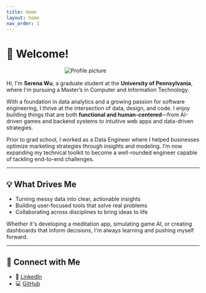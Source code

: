 ```yaml
---
title: Home
layout: home
nav_order: 1
---
```


# 👋 Welcome!

<img src="/serenaintech/assets/images/profile.png" alt="Profile picture" style="max-width: 200px; height: auto; display: block; margin: 1rem auto;" />

Hi, I'm **Serena Wu**, a graduate student at the **University of Pennsylvania**, where I'm pursuing a Master’s in Computer and Information Technology.

With a foundation in data analytics and a growing passion for software engineering, I thrive at the intersection of data, design, and code. I enjoy building things that are both **functional and human-centered**—from AI-driven games and backend systems to intuitive web apps and data-driven strategies.

Prior to grad school, I worked as a Data Engineer where I helped businesses optimize marketing strategies through insights and modeling. I’m now expanding my technical toolkit to become a well-rounded engineer capable of tackling end-to-end challenges.

---

## 💡 What Drives Me

- Turning messy data into clear, actionable insights
- Building user-focused tools that solve real problems
- Collaborating across disciplines to bring ideas to life

Whether it's developing a meditation app, simulating game AI, or creating dashboards that inform decisions, I'm always learning and pushing myself forward.

[//]: # (---)

[//]: # ()
[//]: # (## 📄 Resume)

[//]: # ()
[//]: # (You can download my resume here:)

[//]: # ()
[//]: # ([**Download Data Resume &#40;PDF&#41;**]&#40;/serenaintech/assets/resume_data.pdf&#41;{: .btn .btn-primary })

[//]: # ([**Download SDE Resume &#40;PDF&#41;**]&#40;/serenaintech/assets/resume_sde.pdf&#41;{: .btn .btn-primary })

[//]: # ()

[//]: # (## 📌 Quick Links)

[//]: # ()
[//]: # (- [Data Projects]&#40;./data-projects&#41;)

[//]: # (- [Software Projects]&#40;./software-projects&#41;)

---

## 🔗 Connect with Me

- 💼 [LinkedIn](https://www.linkedin.com/in/luyaowu001/)
- 💻 [GitHub](https://github.com/Serena6688)